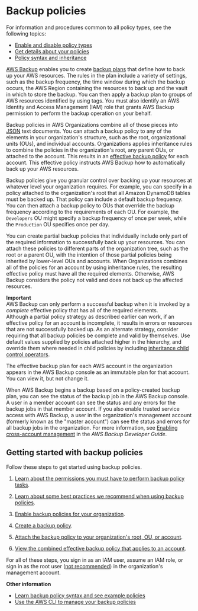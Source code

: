# Backup policies<a name="orgs_manage_policies_backup"></a>

For information and procedures common to all policy types, see the following topics:
+ [Enable and disable policy types](orgs_manage_policies_enable-disable.md)
+ [Get details about your policies](orgs_manage_policies_info-operations.md)
+ [Policy syntax and inheritance](orgs_manage_policies_inheritance_auth.md)

[AWS Backup](https://docs.aws.amazon.com/aws-backup/latest/devguide/) enables you to create [backup plans](https://docs.aws.amazon.com/aws-backup/latest/devguide/about-backup-plans.html) that define how to back up your AWS resources\. The rules in the plan include a variety of settings, such as the backup frequency, the time window during which the backup occurs, the AWS Region containing the resources to back up and the vault in which to store the backup\. You can then apply a backup plan to groups of AWS resources identified by using tags\. You must also identify an AWS Identity and Access Management \(IAM\) role that grants AWS Backup permission to perform the backup operation on your behalf\.

Backup policies in AWS Organizations combine all of those pieces into [JSON](https://json.org) text documents\. You can attach a backup policy to any of the elements in your organization's structure, such as the root, organizational units \(OUs\), and individual accounts\. Organizations applies inheritance rules to combine the policies in the organization's root, any parent OUs, or attached to the account\. This results in an [effective backup policy](orgs_manage_policies_backup_effective.md) for each account\. This effective policy instructs AWS Backup how to automatically back up your AWS resources\.

Backup policies give you granular control over backing up your resources at whatever level your organization requires\. For example, you can specify in a policy attached to the organization's root that all Amazon DynamoDB tables must be backed up\. That policy can include a default backup frequency\. You can then attach a backup policy to OUs that override the backup frequency according to the requirements of each OU\. For example, the `Developers` OU might specify a backup frequency of once per week, while the `Production` OU specifies once per day\.

You can create partial backup policies that individually include only part of the required information to successfully back up your resources\. You can attach these policies to different parts of the organization tree, such as the root or a parent OU, with the intention of those partial policies being inherited by lower\-level OUs and accounts\. When Organizations combines all of the policies for an account by using inheritance rules, the resulting effective policy must have all the required elements\. Otherwise, AWS Backup considers the policy not valid and does not back up the affected resources\.

**Important**  
AWS Backup can only perform a successful backup when it is invoked by a *complete* effective policy that has all of the required elements\.  
Although a partial policy strategy as described earlier can work, if an effective policy for an account is incomplete, it results in errors or resources that are not successfully backed up\. As an alternate strategy, consider requiring that all backup policies be complete and valid by themselves\. Use default values supplied by policies attached higher in the hierarchy, and override them where needed in child policies by including [inheritance child control operators](orgs_manage_policies_inheritance_mgmt.md#policy-operators)\.

The effective backup plan for each AWS account in the organization appears in the AWS Backup console as an immutable plan for that account\. You can view it, but not change it\.

When AWS Backup begins a backup based on a policy\-created backup plan, you can see the status of the backup job in the AWS Backup console\. A user in a member account can see the status and any errors for the backup jobs in that member account\. If you also enable trusted service access with AWS Backup, a user in the organization's management account \(formerly known as the "master account"\) can see the status and errors for all backup jobs in the organization\. For more information, see [Enabling cross\-account management](https://docs.aws.amazon.com/aws-backup/latest/devguide/manage-cross-account.html#enable-cross-account) in the *AWS Backup Developer Guide*\.

## Getting started with backup policies<a name="orgs_manage_policies-backup_getting-started"></a>

Follow these steps to get started using backup policies\.

1. [Learn about the permissions you must have to perform backup policy tasks](orgs_manage_policies_backup_prereqs.md)\.

1. [Learn about some best practices we recommend when using backup policies](orgs_manage_policies_backup_best-practices.md)\.

1. [Enable backup policies for your organization](orgs_manage_policies_enable-disable.md)\.

1. [Create a backup policy](orgs_manage_policies_backup_create.md)\.

1. [Attach the backup policy to your organization's root, OU, or account](orgs_manage_policies_backup_attach-detach.md#orgs_manage_policies_backup_attach)\.

1. [View the combined effective backup policy that applies to an account](orgs_manage_policies_backup_effective.md)\.

For all of these steps, you sign in as an IAM user, assume an IAM role, or sign in as the root user \([not recommended](https://docs.aws.amazon.com/IAM/latest/UserGuide/best-practices.html#lock-away-credentials)\) in the organization's management account\.

**Other information**
+ [Learn backup policy syntax and see example policies](orgs_manage_policies_backup_syntax.md)
+ [Use the AWS CLI to manage your backup policies](orgs_manage_policies_backup_cli.md)